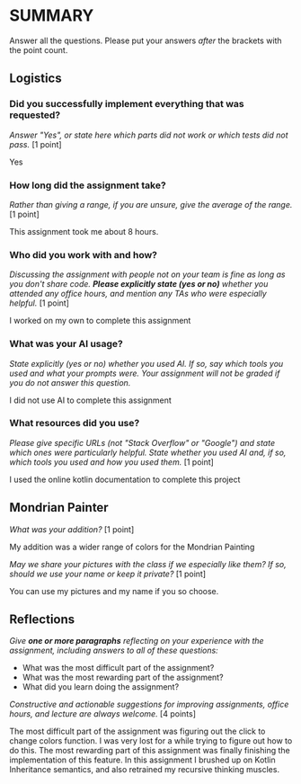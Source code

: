 # SUMMARY

Answer all the questions. Please put your answers _after_ the brackets with
the point count.

## Logistics

### Did you successfully implement everything that was requested?

_Answer "Yes", or state here which parts did not work or which tests did not
pass._ [1 point]

Yes

### How long did the assignment take?

_Rather than giving a range, if you are unsure, give the average of the range._
[1 point]

This assignment took me about 8 hours.

### Who did you work with and how?

_Discussing the assignment with people not on your team is fine as long as you
don't share code. **Please explicitly state (yes or no)** whether you attended any
office hours, and mention any TAs who were especially helpful._ [1 point]

I worked on my own to complete this assignment

### What was your AI usage?

_State explicitly (yes or no) whether you used AI. If so, say which tools you
used and what your prompts were. Your assignment will not be graded if you do
not answer this question._

I did not use AI to complete this assignment

### What resources did you use?

_Please give specific URLs (not "Stack Overflow" or "Google") and state which
ones were particularly helpful. State whether you used AI and, if so, which
tools you used and how you used them._ [1 point]

I used the online kotlin documentation to complete this project

## Mondrian Painter

_What was your addition?_ [1 point]

My addition was a wider range of colors for the Mondrian Painting

_May we share your pictures with the class if we especially like them?
If so, should we use your name or keep it private?_ [1 point]

You can use my pictures and my name if you so choose.

## Reflections

_Give **one or more paragraphs** reflecting on your experience with the
assignment, including answers to all of these questions:_

* What was the most difficult part of the assignment?
* What was the most rewarding part of the assignment?
* What did you learn doing the assignment?

_Constructive and actionable suggestions for improving assignments, office
hours, and lecture are always welcome._
[4 points]

The most difficult part of the assignment was figuring out the click to change colors function. I was very lost for a
while trying to figure out how to do this. The most rewarding part of this assignment was finally finishing the
implementation of this feature. In this assignment I brushed up on Kotlin Inheritance semantics, and also retrained my
recursive thinking muscles.



